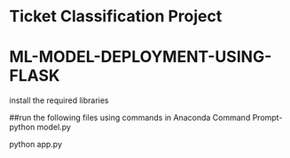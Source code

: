 # Ticket Classification Project
# ML-MODEL-DEPLOYMENT-USING-FLASK

install the required libraries

##run the following files using commands in Anaconda Command Prompt- 
python model.py

python app.py
